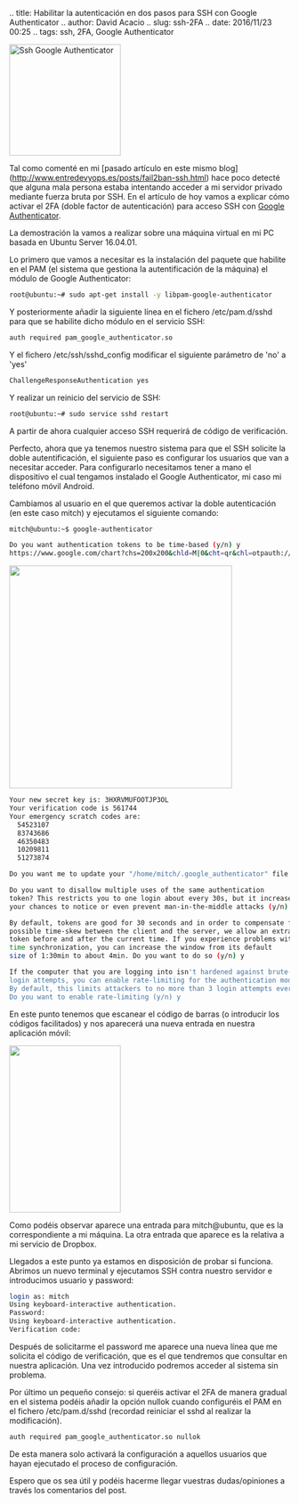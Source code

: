 .. title: Habilitar la autenticación en dos pasos para SSH con Google Authenticator
.. author: David Acacio 
.. slug: ssh-2FA
.. date: 2016/11/23 00:25
.. tags: ssh, 2FA, Google Authenticator

<img src='https://cloud.githubusercontent.com/assets/2761032/19434535/4c54eb54-9466-11e6-8a7b-4aa4459dc02f.png' alt='Ssh Google Authenticator' class='align-right' height='200' width='200'/>

Tal como comenté en mi [pasado artículo en este mismo blog] (http://www.entredevyops.es/posts/fail2ban-ssh.html) hace poco detecté que alguna mala persona estaba intentando acceder a mi servidor privado mediante fuerza bruta por SSH. En el artículo de hoy vamos a explicar cómo activar el 2FA (doble factor de autenticación) para acceso SSH con [Google Authenticator](https://play.google.com/store/apps/details?id=com.google.android.apps.authenticator2). 

<!-- TEASER_END -->

La demostración la vamos a realizar sobre una máquina virtual en mi PC basada en Ubuntu Server 16.04.01.

Lo primero que vamos a necesitar es la instalación del paquete que habilite en el PAM (el sistema que gestiona la autentificación de la máquina) el módulo de Google Authenticator:

```Bash
root@ubuntu:~# sudo apt-get install -y libpam-google-authenticator
```

Y posteriormente añadir la siguiente línea en el fichero /etc/pam.d/sshd para que se habilite dicho módulo en el servicio SSH:
```bash
auth required pam_google_authenticator.so
```

Y el fichero /etc/ssh/sshd_config modificar el siguiente parámetro de 'no' a 'yes'
```bash
ChallengeResponseAuthentication yes
```

Y realizar un reinicio del servicio de SSH:
```bash
root@ubuntu:~# sudo service sshd restart
```

A partir de ahora cualquier acceso SSH requerirá de código de verificación.

Perfecto, ahora que ya tenemos nuestro sistema para que el SSH solicite la doble autentificación, el siguiente paso es configurar los usuarios que van a necesitar acceder. Para configurarlo necesitamos tener a mano el dispositivo el cual tengamos instalado el Google Authenticator, mi caso mi teléfono móvil Android.

Cambiamos al usuario en el que queremos activar la doble autenticación (en este caso mitch) y ejecutamos el siguiente comando:

```bash
mitch@ubuntu:~$ google-authenticator

Do you want authentication tokens to be time-based (y/n) y
https://www.google.com/chart?chs=200x200&chld=M|0&cht=qr&chl=otpauth://totp/mitch@ubuntu%3Fsecret%3D3HXRVMUFOOTJP3OL
```
<img src='https://cloud.githubusercontent.com/assets/2761032/19431270/1c056f0e-9458-11e6-83d3-4092efbe9dfc.JPG' class='align-left' height='400' width='400'/>

```bash 
Your new secret key is: 3HXRVMUFOOTJP3OL
Your verification code is 561744
Your emergency scratch codes are:
  54523107
  83743686
  46350483
  10209811
  51273874

Do you want me to update your "/home/mitch/.google_authenticator" file (y/n) y

Do you want to disallow multiple uses of the same authentication
token? This restricts you to one login about every 30s, but it increases
your chances to notice or even prevent man-in-the-middle attacks (y/n) y

By default, tokens are good for 30 seconds and in order to compensate for
possible time-skew between the client and the server, we allow an extra
token before and after the current time. If you experience problems with poor
time synchronization, you can increase the window from its default
size of 1:30min to about 4min. Do you want to do so (y/n) y

If the computer that you are logging into isn't hardened against brute-force
login attempts, you can enable rate-limiting for the authentication module.
By default, this limits attackers to no more than 3 login attempts every 30s.
Do you want to enable rate-limiting (y/n) y
```
En este punto tenemos que escanear el código de barras (o introducir los códigos facilitados) y nos aparecerá una nueva entrada en nuestra aplicación móvil:

<img src='https://cloud.githubusercontent.com/assets/2761032/20249685/cdccac0a-a9fe-11e6-9cd4-09cdf981ec34.png' class='align-center' height='300' width='200'/>

Como podéis observar aparece una entrada para mitch@ubuntu, que es la correspondiente a mi máquina. La otra entrada que aparece es la relativa a mi servicio de Dropbox.

Llegados a este punto ya estamos en disposición de probar si funciona. Abrimos un nuevo terminal y ejecutamos SSH contra nuestro servidor e introducimos usuario y password:

```bash
login as: mitch
Using keyboard-interactive authentication.
Password:
Using keyboard-interactive authentication.
Verification code:
```

Después de solicitarme el password me aparece una nueva línea que me solicita el código de verificación, que es el que tendremos que consultar en nuestra aplicación. Una vez introducido podremos acceder al sistema sin problema. 

Por último un pequeño consejo: si queréis activar el 2FA de manera gradual en el sistema podéis añadir la opción nullok cuando configuréis el PAM en el fichero /etc/pam.d/sshd (recordad reiniciar el sshd al realizar la modificación).
```bash
auth required pam_google_authenticator.so nullok
```
De esta manera solo activará la configuración a aquellos usuarios que hayan ejecutado el proceso de configuración.

Espero que os sea útil y podéis hacerme llegar vuestras dudas/opiniones a través los comentarios del post.
